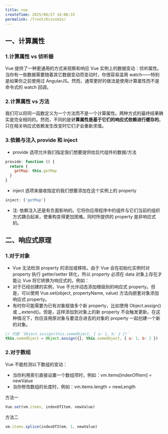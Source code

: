 ```yaml
---
title: vue
createTime: 2025/06/27 14:00:33
permalink: /front/6czvxm2x/
---
```

##  一、计算属性

### 1.计算属性 vs 侦听器

Vue 提供了一种更通用的方式来观察和响应 Vue 实例上的数据变动：侦听属性。当你有一些数据需要随着其它数据变动而变动时，你很容易滥用 watch——特别是如果你之前使用过 AngularJS。然而，通常更好的做法是使用计算属性而不是命令式的 watch 回调。

### 2.计算属性 vs 方法
我们可以将同一函数定义为一个方法而不是一个计算属性。两种方式的最终结果确实是完全相同的。然而，不同的是**计算属性是基于它们的响应式依赖进行缓存的**。只在相关响应式依赖发生改变时它们才会重新求值。

### 3.依赖与注入 provide 和 inject
- provide 选项允许我们指定我们想要提供给后代组件的数据/方法
```js
provide: function () {
  return {
    getMap: this.getMap
  }
}
```
-  inject 选项来接收指定的我们想要添加在这个实例上的 property
```js
inject: ['getMap']
```
- 注: 依赖注入还是有负面影响的。它将你应用程序中的组件与它们当前的组织方式耦合起来，使重构变得更加困难。同时所提供的 property 是非响应式的。

## 二、响应式原理

### 1.对于对象
- Vue 无法检测 property 的添加或移除。由于 Vue 会在初始化实例时对 property 执行 getter/setter 转化，所以 property 必须在 data 对象上存在才能让 Vue 将它转换为响应式的。例如：
- 对于已经创建的实例，Vue 不允许动态添加根级别的响应式 property。但是，可以使用 Vue.set(object, propertyName, value) 方法向嵌套对象添加响应式 property。
- 有时你可能需要为已有对象赋值多个新 property，比如使用 Object.assign() 或 _.extend()。但是，这样添加到对象上的新 property 不会触发更新。在这种情况下，你应该用原对象与要混合进去的对象的 property 一起创建一个新的对象。
```js
// 代替 `Object.assign(this.someObject, { a: 1, b: 2 })`
this.someObject = Object.assign({}, this.someObject, { a: 1, b: 2 })
```
### 2.对于数组

Vue 不能检测以下数组的变动：
   - 当你利用索引直接设置一个数组项时，例如：vm.items[indexOfItem] = newValue
   - 当你修改数组的长度时，例如：vm.items.length = newLength

方法一
```js
Vue.set(vm.items, indexOfItem, newValue)
```
方法二
```js
vm.items.splice(indexOfItem, 1, newValue)

```

